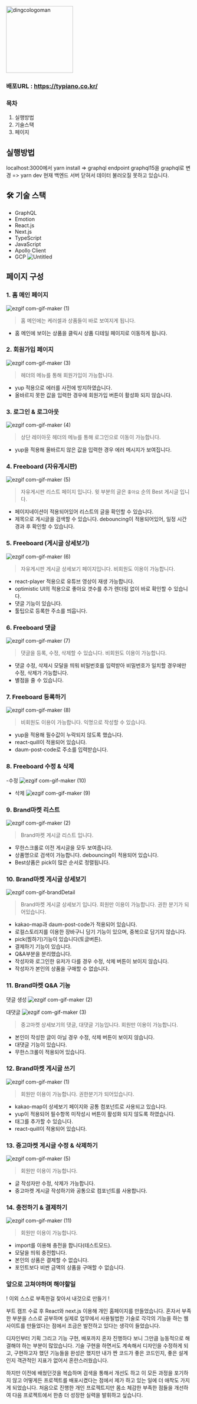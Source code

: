 <img width="181" alt="dingcologoman" src="https://user-images.githubusercontent.com/100761993/183570217-bf40dc41-dc3c-44a0-ab00-f298b256edd6.png">


### 배포URL : https://typiano.co.kr/



### 목차
1. 실행방법
2. 기술스택
3. 페이지 

## 실행방법
localhost:3000에서 yarn install => graphql endpoint graphql15을 graphql로 변경 => yarn dev
현재 백엔드 서버 닫혀서 데이터 불러오질 못하고 있습니다.

## 🛠 기술 스택

- GraphQL
- Emotion
- React.js
- Next.js
- TypeScript
- JavaScript
- Apollo Client
- GCP
![Untitled](https://user-images.githubusercontent.com/100761993/183465608-b679c727-58a8-4592-8a5b-dc690c92c8dc.jpg)

## 페이지 구성

### 1. 홈 메인 페이지


![ezgif com-gif-maker (1)](https://user-images.githubusercontent.com/100761993/188081262-b5eea7e6-6f58-4f64-b15d-e1c3aa00bd4e.gif)


> 홈 메인에는 케러셀과 상품들이 바로 보여지게 됩니다.
- 홈 메인에 보이는 상품을 클릭시 상품 디테일 페이지로 이동하게 됩니다.

### 2. 회원가입 페이지

![ezgif com-gif-maker (3)](https://user-images.githubusercontent.com/100761993/188083176-8bae712c-0d65-4d51-b0cb-0ce0291297b6.gif)


> 헤더의 메뉴를 통해 회원가입이 가능합니다.
- yup 적용으로 에러를 사전에 방지하였습니다. 
- 올바르지 못한 값을 입력한 경우에 회원가입 버튼이 활성화 되지 않습니다.

### 3. 로그인 & 로그아웃

![ezgif com-gif-maker (4)](https://user-images.githubusercontent.com/100761993/188083616-5386cca9-3bb0-47b2-95d2-5f79955849e5.gif)

> 상단 레이아웃 헤더의 메뉴를 통해 로그인으로 이동이 가능합니다.
- yup을 적용해 올바르지 않은 값을 입력한 경우 에러 메시지가 보여집니다.

### 4. Freeboard (자유게시판)

![ezgif com-gif-maker (5)](https://user-images.githubusercontent.com/100761993/188084216-3b31e691-f1ba-4f83-ad29-fd83003fc9e5.gif)

> 자유게시판 리스트 페이지 입니다.
> 윗 부분의 글은 `좋아요` 순의 Best 게시글 입니다.
- 페이지네이션이 적용되어있어 리스트의 글을 확인할 수 있습니다.
- 제목으로 게시글을 검색할 수 있습니다. debouncing이 적용되어있어, 일정 시간 경과 후 확인할 수 있습니다.


### 5. Freeboard (게시글 상세보기)

![ezgif com-gif-maker (6)](https://user-images.githubusercontent.com/100761993/188084560-06a95d79-1b65-4d93-976e-17b535d804fa.gif)

> 자유게시판 게시글  상세보기 페이지입니다. 
> 비회원도 이용이 가능합니다. 
- react-player 적용으로 유튜브 영상이 재생 가능합니다.
- optimistic UI의 적용으로 좋아요 갯수를 추가 렌더링 없이 바로 확인할 수 있습니다.
- 댓글 기능이 있습니다.
- 툴팁으로 등록한 주소를 띄웁니다.

### 6. Freeboard 댓글

![ezgif com-gif-maker (7)](https://user-images.githubusercontent.com/100761993/188084941-f2932ac8-892e-47f3-9588-d02e11a6dafe.gif)

> 댓글을 등록, 수정, 삭제할 수 있습니다.
> 비회원도 이용이 가능합니다.
- 댓글 수정, 삭제시 모달을 띄워 비밀번호를 입력받아 비밀번호가 일치할 경우에만 수정, 삭제가 가능합니다.
- 별점을 줄 수 있습니다.

### 7. Freeboard 등록하기

![ezgif com-gif-maker (8)](https://user-images.githubusercontent.com/100761993/188086016-638e444d-9034-4c54-a937-92e18a24ce31.gif)

> 비회원도 이용이 가능합니다.
> 익명으로 작성할 수 있습니다.
- yup을 적용해 필수값이 누락되지 않도록 했습니다.
- react-quill이 적용되어 있습니다.
- daum-post-code로 주소를 입력받습니다.

### 8. Freeboard 수정 & 삭제

-수정
![ezgif com-gif-maker (10)](https://user-images.githubusercontent.com/100761993/188086741-a190133d-227f-46c7-b665-a7fb59e15131.gif)

- 삭제
![ezgif com-gif-maker (9)](https://user-images.githubusercontent.com/100761993/188086509-ae69a42b-8de9-47c3-8772-697bbc824a53.gif)



### 9. Brand마켓 리스트

![ezgif com-gif-maker (2)](https://user-images.githubusercontent.com/100761993/188097832-8d918bf8-6868-4f28-8e0b-95908c111519.gif)



> Brand마켓 게시글 리스트 입니다.
- 무한스크롤로 이전 게시글을 모두 보여줍니다.
- 상품명으로 검색이 가능합니다. debouncing이 적용되어 있습니다.
- Best상품은  pick이 많은 순서로 정렬됩니다.

### 10. Brand마켓 게시글 상세보기

![ezgif com-gif-brandDetail](https://user-images.githubusercontent.com/100761993/183449985-6a3ba9cb-b6f8-4a53-88c1-e1b725cb1433.gif)


> Brand마켓 게시글 상세보기 입니다.
> 회원만 이용이 가능합니다. 권한 분기가 되어있습니다.
- kakao-map과 daum-post-code가 적용되어 있습니다.
- 로컬스토리지를 이용한 장바구니 담기 기능이 있으며, 중복으로 담기지 않습니다.
- pick(찜하기)기능이 있습니다(토글버튼).
- 결제하기 기능이 있습니다.
- Q&A부분을 분리했습니다.
- 작성자와 로그인한 유저가 다를 경우 수정, 삭제 버튼이 보이지 않습니다.
- 작성자가 본인의 상품을 구매할 수 없습니다.

### 11. Brand마켓 Q&A 기능
댓글 생성
 ![ezgif com-gif-maker (2)](https://user-images.githubusercontent.com/100761993/183453663-c277a33f-ea29-4f17-92a0-adf6f74fa894.gif)
  
  
  대댓글 
 ![ezgif com-gif-maker (3)](https://user-images.githubusercontent.com/100761993/183453848-e44e6bd3-3bbd-4669-a64a-72044f30ea4a.gif)


> 중고마켓 상세보기의 댓글, 대댓글 기능입니다.
> 회원만 이용이 가능합니다.
- 본인이 작성한 글이 아닐 경우 수정, 삭제 버튼이 보이지 않습니다.
- 대댓글 기능이 있습니다.
- 무한스크롤이 적용되어 있습니다.

### 12. Brand마켓 게시글 쓰기

![ezgif com-gif-maker (1)](https://user-images.githubusercontent.com/100761993/188097113-444d0e9b-0e6b-454a-9d24-7ec51a6255d7.gif)

> 회원만 이용이 가능합니다. 권한분기가 되어있습니다.
- kakao-map이 상세보기 페이지와 공통 컴포넌트로 사용되고 있습니다.
- yup이 적용되어 필수항목 미작성시 버튼이 활성화 되지 않도록 하였습니다.
- 태그를 추가할 수 있습니다.
- react-quill이 적용되어 있습니다.

### 13. 중고마켓 게시글 수정 & 삭제하기

![ezgif com-gif-maker (5)](https://user-images.githubusercontent.com/100761993/183455391-d1f09868-c052-47de-bb65-7feea498047e.gif)

> 회원만 이용이 가능합니다.
- 글 작성자만 수정, 삭제가 가능합니다.
- 중고마켓 게시글 작성하기와 공통으로 컴포넌트를 사용합니다.

### 14. 충전하기 & 결제하기

![ezgif com-gif-maker (11)](https://user-images.githubusercontent.com/100761993/188087768-92b25289-fe00-4a32-a733-adf44c3fe270.gif)


> 회원만 이용이 가능합니다.
- import를 이용해 충전을 합니다(테스트모드).
- 모달을 띄워 충전합니다.
- 본인의 상품은 결제할 수 없습니다.
- 포인트보다 비싼 금액의 상품을 구매할 수 없습니다.

### 앞으로 고쳐야하며 해야할일

! 이외 스스로 부족한걸 찾아서 내것으로 만들기 !

부트 캠프 수료 후 React와 next.js 이용해 개인 홈페이지를 만들었습니다.  혼자서 부족한 부분을 스스로 공부하며 실제로 업무에서 사용될법한 기술로 각각의 기능을 하는 웹사이트를 만들었다는 점에서 조금은 발전하고 있다는 생각이 들었습니다.

디자인부터 기획 그리고 기능 구현, 배포까지 혼자 진행하다 보니 그만큼 능동적으로 해결해야 하는 부분이 많았습니다. 기술 구현을 하면서도 계속해서 디자인을 수정하게 되고, 구현하고자 했던 기능들을 완성은 했지만 내가 짠 코드가 좋은 코드인지, 좋은 설계인지 객관적인 지표가 없어서 혼란스러웠습니다.

하지만 이전에 배웠던것을 복습하며 검색을 통해서 개선도 하고 이 모든 과정을 포기하지 않고 어떻게든 프로젝트를 배포시켰다는 점에서 제가 하고 있는 일에 더 애착도 가지게 되었습니다. 처음으로 진행한 개인 프로젝트지만 몸소 체감한 부족한 점들을 개선하여 다음 프로젝트에서 한층 더 성장한 실력을 발휘하고 싶습니다.
